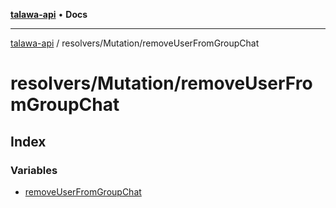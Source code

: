 [**talawa-api**](../../../README.md) • **Docs**

***

[talawa-api](../../../modules.md) / resolvers/Mutation/removeUserFromGroupChat

# resolvers/Mutation/removeUserFromGroupChat

## Index

### Variables

- [removeUserFromGroupChat](variables/removeUserFromGroupChat.md)
